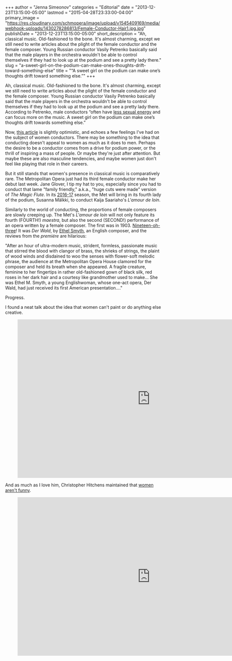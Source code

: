 +++
author = "Jenna Simeonov"
categories = "Editorial"
date = "2013-12-23T13:15:00-05:00"
lastmod = "2015-04-28T23:33:00-04:00"
primary_image = "https://res.cloudinary.com/schmopera/image/upload/v1545409169/media/webhook-uploads/1430278286813/Female-Conductor-Hair1.jpg.jpg"
publishDate = "2013-12-23T13:15:00-05:00"
short_description = "Ah, classical music. Old-fashioned to the bone. It&#039;s almost charming, except we still need to write articles about the plight of the female conductor and the female composer. Young Russian conductor Vasily Petrenko basically said that the male players in the orchestra wouldn&#039;t be able to control themselves if they had to look up at the podium and see a pretty lady there."
slug = "a-sweet-girl-on-the-podium-can-make-ones-thoughts-drift-toward-something-else"
title = "“A sweet girl on the podium can make one’s thoughts drift toward something else.”"
+++

Ah, classical music. Old-fashioned to the bone. It's almost charming, except we still need to write articles about the plight of the female conductor and the female composer. Young Russian conductor Vasily Petrenko basically said that the male players in the orchestra wouldn't be able to control themselves if they had to look up at the podium and see a pretty lady there. According to Petrenko, male conductors “often have [less sexual energy](http://www.newsinenglish.no/2013/08/30/new-conductor-strikes-sour-note/) and can focus more on the music. A sweet girl on the podium can make one’s thoughts drift towards something else.”

Now, [this article](http://www.nytimes.com/2013/12/22/arts/music/female-conductors-search-for-equality-at-highest-level.html?pagewanted=1&_r=0&adxnnlx=1387818731-MV22wdovixjQ4sCcfKjqTA) is slightly optimistic, and echoes a few feelings I've had on the subject of women conductors. There may be something to the idea that conducting doesn't appeal to women as much as it does to men. Perhaps the desire to be a conductor comes from a drive for podium power, or the thrill of inspiring a mass of people. Or maybe they're just after attention. But maybe these are also masculine tendencies, and maybe women just don't feel like playing that role in their careers.

But it still stands that women's presence in classical music is comparatively rare. The Metropolitan Opera just had its third female conductor make her debut last week. Jane Glover, I tip my hat to you, especially since you had to conduct that lame "family friendly," a.k.a., "huge cuts were made" version of _The Magic Flute_. In its [2016-17](http://www.operanews.com/Opera_News_Magazine/2013/10/News/Met_New_Works.html) season, the Met will bring in its fourth lady of the podium, Susanna Mälkki, to conduct Kaija Saariaho's _L'amour de loin_.

Similarly to the world of conducting, the proportions of female composers are slowly creeping up. The Met's _L'amour de loin_ will not only feature its fourth (FOURTH!) _maestra_, but also the second (SECOND!) performance of an opera written by a female composer. The first was in 1903\. [Nineteen-oh-three](http://archives.metoperafamily.org/imgs/DerWald.htm)! It was _Der Wald_, by [Ethel Smyth](http://en.wikipedia.org/wiki/Ethel_Smyth), an English composer, and the reviews from the _premiére_ are hilarious:

"After an hour of ultra-modern music, strident, formless, passionate music that stirred the blood with clangor of brass, the shrieks of strings, the plaint of wood winds and disdained to woo the senses with flower-soft melodic phrase, the audience at the Metropolitan Opera House clamored for the composer and held its breath when she appeared. A fragile creature, feminine to her fingertips in rather old-fashioned gown of black silk, red roses in her dark hair and a courtesy like grandmother used to make… She was Ethel M. Smyth, a young Englishwoman, whose one-act opera, Der Wald, had just received its first American presentation…."

Progress.

I found a neat talk about the idea that women can't paint or do anything else creative.

<figure data-type="video">
<iframe width="854" height="510" src="https://www.youtube.com/embed/K29geX4uN9w" frameborder="0" allowfullscreen></iframe>
</figure>

And as much as I love him, Christopher Hitchens maintained that [women aren't funny](http://www.vanityfair.com/culture/features/2007/01/hitchens200701).

<figure data-type="video">
<iframe width="854" height="510" src="https://www.youtube.com/embed/I7izJggqCoA" frameborder="0" allowfullscreen></iframe>
</figure>
